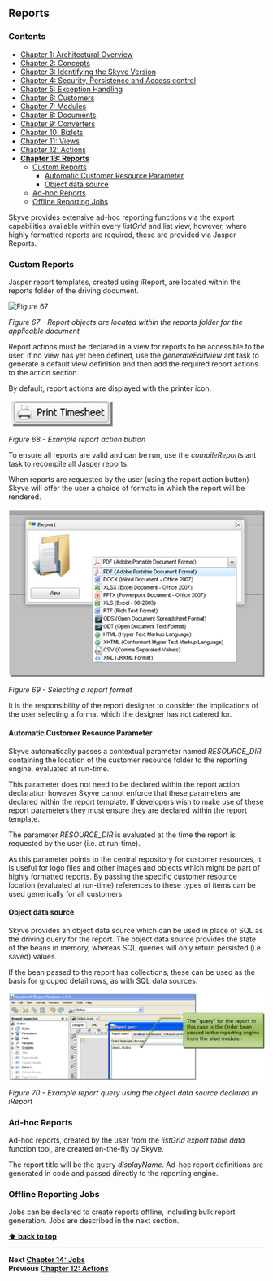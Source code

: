## Reports

### Contents

* [Chapter 1: Architectural Overview](../README.md)
* [Chapter 2: Concepts](./../chapters/concepts.md)
* [Chapter 3: Identifying the Skyve Version](./../chapters/concepts.md)
* [Chapter 4: Security, Persistence and Access control](./../chapters/security-persistence-and-access-control.md)
* [Chapter 5: Exception Handling](./../chapters/exception-handling.md)
* [Chapter 6: Customers](./../chapters/customers.md)
* [Chapter 7: Modules](./../chapters/modules.md)
* [Chapter 8: Documents](./../chapters/documents.md)
* [Chapter 9: Converters](./../chapters/converters.md)
* [Chapter 10: Bizlets](./../chapters/bizlets.md)
* [Chapter 11: Views](./../chapters/views.md)
* [Chapter 12: Actions](./../chapters/actions.md)
* **[Chapter 13: Reports](#reports)**
  * [Custom Reports](#custom-reports)
    * [Automatic Customer Resource Parameter](#automatic-customer-resource-parameter)
    * [Object data source](#object-data-source)
  * [Ad-hoc Reports](#ad-hoc-reports)
  * [Offline Reporting Jobs](#offline-reporting-jobs)

Skyve provides extensive ad-hoc reporting functions via the export
capabilities available within every *listGrid* and list view, however,
where highly formatted reports are required, these are provided via
Jasper Reports.

### Custom Reports

Jasper report templates, created using iReport, are located within the
reports folder of the driving document.

![Figure 67](media/image138.png "Figure 67 - Report objects are located within the reports folder for the
applicable document")

_Figure 67 - Report objects are located within the reports folder for the
applicable document_

Report actions must be declared in a view for reports to be accessible
to the user. If no view has yet been defined, use the *generateEditView*
ant task to generate a default view definition and then add the required
report actions to the action section.

By default, report actions are displayed with the printer icon.

![Figure 68](media/image139.png "Figure 68 - Example report action button")

_Figure 68 - Example report action button_

To ensure all reports are valid and can be run, use the *compileReports*
ant task to recompile all Jasper reports.

When reports are requested by the user (using the report action button)
Skyve will offer the user a choice of formats in which the report will
be rendered.

![Figure 69](media/image140.png "Figure 69 - Selecting a report format")

_Figure 69 - Selecting a report format_

It is the responsibility of the report designer to consider the
implications of the user selecting a format which the designer has not
catered for.

#### Automatic Customer Resource Parameter

Skyve automatically passes a contextual parameter named *RESOURCE\_DIR*
containing the location of the customer resource folder to the reporting
engine, evaluated at run-time.

This parameter does not need to be declared within the report action
declaration however Skyve cannot enforce that these parameters are
declared within the report template. If developers wish to make use of
these report parameters they must ensure they are declared within the
report template.

The parameter *RESOURCE\_DIR* is evaluated at the time the report is
requested by the user (i.e. at run-time).

As this parameter points to the central repository for customer
resources, it is useful for logo files and other images and objects
which might be part of highly formatted reports. By passing the specific
customer resource location (evaluated at run-time) references to these
types of items can be used generically for all customers.

#### Object data source

Skyve provides an object data source which can be used in place of SQL
as the driving query for the report. The object data source provides the
state of the beans in memory, whereas SQL queries will only return
persisted (i.e. saved) values.

If the bean passed to the report has collections, these can be used as
the basis for grouped detail rows, as with SQL data sources.

![Figure 70](media/image141.png "Figure 70 - Example report query using the object data source declared in iReport")

_Figure 70 - Example report query using the object data source declared in iReport_

### Ad-hoc Reports

Ad-hoc reports, created by the user from the *listGrid* *export table
data* function tool, are created on-the-fly by Skyve.

The report title will be the query *displayName*. Ad-hoc report
definitions are generated in code and passed directly to the reporting
engine.

### Offline Reporting Jobs

Jobs can be declared to create reports offline, including bulk report
generation. Jobs are described in the next section.

**[⬆ back to top](#contents)**

---
**Next [Chapter 14: Jobs](./../chapters/jobs.md)**  
**Previous [Chapter 12: Actions](./../chapters/actions.md)**
